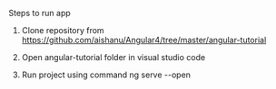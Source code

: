Steps to run app

1. Clone repository from https://github.com/aishanu/Angular4/tree/master/angular-tutorial

2. Open angular-tutorial folder in visual studio code

3. Run project using command ng serve --open
